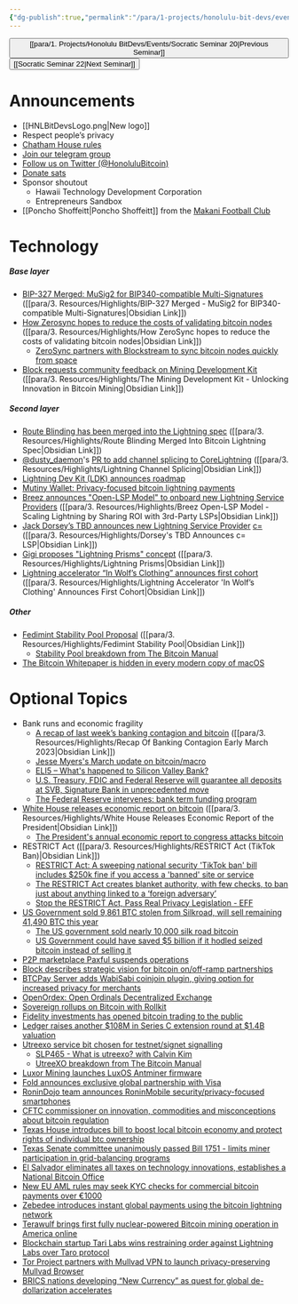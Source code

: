 ```yaml
---
{"dg-publish":true,"permalink":"/para/1-projects/honolulu-bit-devs/events/socratic-seminar-21/","title":"Socratic Seminar 21","tags":["bitdevs, socratic-21, bitcoin, resource"],"noteIcon":"3","created":"2023-03-09T22:09:07.960-10:00","updated":"2023-04-15T13:49:10.241-10:00"}
---
```




<button class="obsidian-button previous-seminar">[[para/1. Projects/Honolulu BitDevs/Events/Socratic Seminar 20\|Previous Seminar]]</button> <button class="obsidian-button next-seminar">[[Socratic Seminar 22\|Next Seminar]]</button>

# Announcements

- [[HNLBitDevsLogo.png|New logo]]
- Respect people’s privacy
- [Chatham House rules](https://www.chathamhouse.org/about-us/chatham-house-rule)
- [Join our telegram group](https://t.me/+Uh9gbHO9EHFkZWJh)
- [Follow us on Twitter (@HonoluluBitcoin)](https://twitter.com/HonoluluBitcoin)
- [Donate sats](http://honolulubitdevs.com/donate)
- Sponsor shoutout
	- Hawaii Technology Development Corporation
	- Entrepreneurs Sandbox
- [[Poncho Shoffeitt\|Poncho Shoffeitt]] from the [Makani Football Club](https://makanifc.com/)

# Technology

##### Base layer
- [BIP-327 Merged: MuSig2 for BIP340-compatible Multi-Signatures](https://www.nobsbitcoin.com/bip-327-merged/) ([[para/3. Resources/Highlights/BIP-327 Merged - MuSig2 for BIP340-compatible Multi-Signatures\|Obsidian Link]])
- [How Zerosync hopes to reduce the costs of validating bitcoin nodes](https://bitcoinmagazine.com/technical/zerosync-reduces-bitcoin-node-validation) ([[para/3. Resources/Highlights/How ZeroSync hopes to reduce the costs of validating bitcoin nodes\|Obsidian Link]])
	- [ZeroSync partners with Blockstream to sync bitcoin nodes quickly from space](https://www.nobsbitcoin.com/zerosync-partners-with-blockstream/)
- [Block requests community feedback on Mining Development Kit](https://www.mining.build/the-mining-development-kit-unlocking-innovation-in-bitcoin-mining/) ([[para/3. Resources/Highlights/The Mining Development Kit - Unlocking Innovation in Bitcoin Mining\|Obsidian Link]])
##### Second layer
- [Route Blinding has been merged into the Lightning spec](https://www.nobsbitcoin.com/route-blinding-merged/) ([[para/3. Resources/Highlights/Route Blinding Merged Into Bitcoin Lightning Spec\|Obsidian Link]])
- [@dusty_daemon](https://twitter.com/dusty_daemon)'s [PR to add channel splicing to CoreLightning](https://github.com/ElementsProject/lightning/pull/5675) ([[para/3. Resources/Highlights/Lightning Channel Splicing\|Obsidian Link]])
- [Lightning Dev Kit (LDK) announces roadmap](https://lightningdevkit.org/blog/ldk-roadmap/?ref=nobsbitcoin.com)
- [Mutiny Wallet: Privacy-focused bitcoin lightning payments](https://blog.mutinywallet.com/introducing-mutiny/)
- [Breez announces "Open-LSP Model" to onboard new Lightning Service Providers](https://medium.com/breez-technology/the-breez-open-lsp-model-scaling-lightning-by-sharing-roi-with-3rd-party-lsps-e2ef6e31562e) ([[para/3. Resources/Highlights/Breez Open-LSP Model - Scaling Lightning by Sharing ROI with 3rd-Party LSPs\|Obsidian Link]])
- [Jack Dorsey’s TBD announces new Lightning Service Provider](https://bitcoinmagazine.com/business/tbd-announces-new-bitcoin-lightning-service-provider-c) [c=](https://cequals.xyz/) ([[para/3. Resources/Highlights/Dorsey's TBD Announces c= LSP\|Obsidian Link]])
- [Gigi proposes "Lightning Prisms" concept](https://dergigi.com/2023/03/12/lightning-prisms/) ([[para/3. Resources/Highlights/Lightning Prisms\|Obsidian Link]])
- [Lightning accelerator “In Wolf’s Clothing” announces first cohort](https://wolfnyc.com/news-wolfpack-1) ([[para/3. Resources/Highlights/Lightning Accelerator 'In Wolf’s Clothing' Announces First Cohort\|Obsidian Link]])
##### Other
- [Fedimint Stability Pool Proposal](https://www.nobsbitcoin.com/fedimint-stability-pool-proposal/) ([[para/3. Resources/Highlights/Fedimint Stability Pool\|Obsidian Link]])
	- [Stability Pool breakdown from The Bitcoin Manual](https://thebitcoinmanual.com/articles/fedimint-stability-pool/)
- [The Bitcoin Whitepaper is hidden in every modern copy of macOS](https://waxy.org/2023/04/the-bitcoin-whitepaper-is-hidden-in-every-modern-copy-of-macos/)

# Optional Topics

- Bank runs and economic fragility
	- [A recap of last week’s banking contagion and bitcoin](https://bitcoinmagazine.com/markets/recap-of-last-weeks-banking-contagion-and-bitcoin) ([[para/3. Resources/Highlights/Recap Of Banking Contagion Early March 2023\|Obsidian Link]])
	- [Jesse Myers's March update on bitcoin/macro](https://jessemyers.substack.com/p/63-march-2023-monthly-update-on-bitcoin)
	- [ELI5 – What's happened to Silicon Valley Bank?](https://stacker.news/items/150421)
	- [U.S. Treasury, FDIC and Federal Reserve will guarantee all deposits at SVB, Signature Bank in unprecedented move](https://bitcoinmagazine.com/markets/federal-government-will-guarantee-all-deposits-at-svb-signature-bank)
	- [The Federal Reserve intervenes: bank term funding program](https://bitcoinmagazine.com/markets/federal-reserve-bank-term-funding-program)
- [White House releases economic report on bitcoin](https://bitcoinmagazine.com/legal/what-the-white-house-economic-report-got-wrong-on-bitcoin) ([[para/3. Resources/Highlights/White House Releases Economic Report of the President\|Obsidian Link]])
	- [The President's annual economic report to congress attacks bitcoin](https://www.nobsbitcoin.com/the-presidents-annual-economic-report-to-congress-attacks-bitcoin/)
- RESTRICT Act ([[para/3. Resources/Highlights/RESTRICT Act (TikTok Ban)\|Obsidian Link]])
	- [RESTRICT Act: A sweeping national security 'TikTok ban' bill includes $250k fine if you access a 'banned' site or service](https://www.nobsbitcoin.com/restrict-act/)
	- [The RESTRICT Act creates blanket authority, with few checks, to ban just about anything linked to a ‘foreign adversary’](https://www.coincenter.org/the-restrict-act-creates-blanket-authority-with-few-checks-to-ban-just-about-anything-linked-to-a-foreign-adversary/)
	- [Stop the RESTRICT Act, Pass Real Privacy Legislation - EFF](https://www.nobsbitcoin.com/eff-restrict-act/)
- [US Government sold 9,861 BTC stolen from Silkroad, will sell remaining 41,490 BTC this year](https://www.nobsbitcoin.com/us-goverment-sold-9-800-btc/)
	- [The US government sold nearly 10,000 silk road bitcoin](https://bitcoinmagazine.com/markets/the-us-government-sold-nearly-10000-silk-road-bitcoin)
	- [US Government could have saved $5 billion if it hodled seized bitcoin instead of selling it](https://www.nobsbitcoin.com/us-government-could-have-saved-over-5-1bn-if-it-hodled/)
- [P2P marketplace Paxful suspends operations](https://www.nobsbitcoin.com/paxful-suspends-operations/)
- [Block describes strategic vision for bitcoin on/off-ramp partnerships](https://wallet.build/helping-customers-move-between-fiat-and-bitcoin-how-well-build-with-partners-to-bring-more-people-to-self-custody/)
- [BTCPay Server adds WabiSabi coinjoin plugin, giving option for increased privacy for merchants](https://bitcoinmagazine.com/business/btcpay-server-adds-coinjoin-plugin)
- [OpenOrdex: Open Ordinals Decentralized Exchange](https://openordex.org/)
- [Sovereign rollups on Bitcoin with Rollkit](https://rollkit.dev/blog/sovereign-rollups-on-bitcoin/)
- [Fidelity investments has opened bitcoin trading to the public](https://bitcoinmagazine.com/business/fidelity-has-opened-bitcoin-trading-to-the-public)
- [Ledger raises another $108M in Series C extension round at $1.4B valuation](https://www.nobsbitcoin.com/ledger-raises-extra-108m/)
- [Utreexo service bit chosen for testnet/signet signalling](https://bitcoinops.org/en/newsletters/2023/03/15/#service-bit-for-utreexo)
	- [SLP465 - What is utreexo? with Calvin Kim](https://stephanlivera.com/episode/465/)
	- [UtreeXO breakdown from The Bitcoin Manual](https://thebitcoinmanual.com/articles/explain-utreexo/)
- [Luxor Mining launches LuxOS Antminer firmware](https://luxor.tech/firmware)
- [Fold announces exclusive global partnership with Visa](https://bitcoinmagazine.com/business/fold-announces-exclusive-global-partnership-with-visa)
- [RoninDojo team announces RoninMobile security/privacy-focused smartphones](https://ronindojo.io/en/roninmobile)
- [CFTC commissioner on innovation, commodities and misconceptions about bitcoin regulation](https://bitcoinmagazine.com/culture/cftc-commissioner-on-bitcoin-regulation)
- [Texas House introduces bill to boost local bitcoin economy and protect rights of individual btc ownership](https://bitcoinmagazine.com/legal/texas-house-introduces-bill-to-protect-rights-of-btc-ownership)
- [Texas Senate committee unanimously passed Bill 1751 - limits miner participation in grid-balancing programs](https://bitcoinmagazine.com/legal/what-the-white-house-economic-report-got-wrong-on-bitcoin)
- [El Salvador eliminates all taxes on technology innovations, establishes a National Bitcoin Office](https://www.nobsbitcoin.com/el-salvador-eliminates-all-taxes-on-technology-innovations/)
- [New EU AML rules may seek KYC checks for commercial bitcoin payments over €1000](https://www.nobsbitcoin.com/new-eu-aml-rules/)
- [Zebedee introduces instant global payments using the bitcoin lightning network](https://bitcoinmagazine.com/business/zebedee-introduces-instant-global-payments-using-bitcoin)
- [Terawulf brings first fully nuclear-powered Bitcoin mining operation in America online](https://bitcoinmagazine.com/business/terawulf-first-fully-nuclear-powered-bitcoin-mining)
- [Blockchain startup Tari Labs wins restraining order against Lightning Labs over Taro protocol](https://www.theblock.co/post/219992/blockchain-startup-tari-labs-wins-restraining-order-against-lightning-labs-over-taro-protocol)
- [Tor Project partners with Mullvad VPN to launch privacy-preserving Mullvad Browser](https://www.nobsbitcoin.com/tor-project-mullvad-vpn-mullvad-browser/)
- [BRICS nations developing “New Currency” as quest for global de-dollarization accelerates](https://schiffgold.com/key-gold-news/brics-nations-developing-new-currency-as-quest-for-global-de-dollarization-accelerates/)